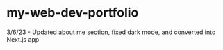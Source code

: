 # my-web-dev-portfolio

3/6/23 - Updated about me section, fixed dark mode, and converted into Next.js app

